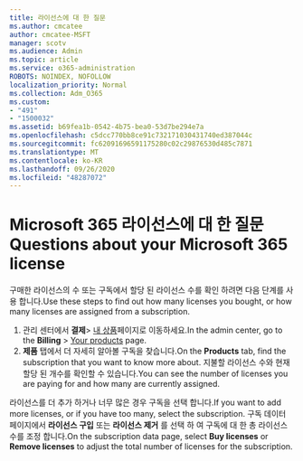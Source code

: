 ```yaml
---
title: 라이선스에 대 한 질문
ms.author: cmcatee
author: cmcatee-MSFT
manager: scotv
ms.audience: Admin
ms.topic: article
ms.service: o365-administration
ROBOTS: NOINDEX, NOFOLLOW
localization_priority: Normal
ms.collection: Adm_O365
ms.custom:
- "491"
- "1500032"
ms.assetid: b69fea1b-0542-4b75-bea0-53d7be294e7a
ms.openlocfilehash: c5dcc770bb8ce91c732171030431740ed387044c
ms.sourcegitcommit: fc62091696591175280c02c29876530d485c7871
ms.translationtype: MT
ms.contentlocale: ko-KR
ms.lasthandoff: 09/26/2020
ms.locfileid: "48287072"
---
```

# <a name="questions-about-your-microsoft-365-license"></a><span data-ttu-id="dc450-102">Microsoft 365 라이선스에 대 한 질문</span><span class="sxs-lookup"><span data-stu-id="dc450-102">Questions about your Microsoft 365 license</span></span>

<span data-ttu-id="dc450-103">구매한 라이선스의 수 또는 구독에서 할당 된 라이선스 수를 확인 하려면 다음 단계를 사용 합니다.</span><span class="sxs-lookup"><span data-stu-id="dc450-103">Use these steps to find out how many licenses you bought, or how many licenses are assigned from a subscription.</span></span>
  
1. <span data-ttu-id="dc450-104">관리 센터에서 **결제**\> [내 상품](https://go.microsoft.com/fwlink/p/?linkid=842054)페이지로 이동하세요.</span><span class="sxs-lookup"><span data-stu-id="dc450-104">In the admin center, go to the **Billing** \> [Your products](https://go.microsoft.com/fwlink/p/?linkid=842054) page.</span></span>
2. <span data-ttu-id="dc450-105">**제품** 탭에서 더 자세히 알아볼 구독을 찾습니다.</span><span class="sxs-lookup"><span data-stu-id="dc450-105">On the **Products** tab, find the subscription that you want to know more about.</span></span> <span data-ttu-id="dc450-106">지불할 라이선스 수와 현재 할당 된 개수를 확인할 수 있습니다.</span><span class="sxs-lookup"><span data-stu-id="dc450-106">You can see the number of licenses you are paying for and how many are currently assigned.</span></span>

<span data-ttu-id="dc450-107">라이선스를 더 추가 하거나 너무 많은 경우 구독을 선택 합니다.</span><span class="sxs-lookup"><span data-stu-id="dc450-107">If you want to add more licenses, or if you have too many, select the subscription.</span></span> <span data-ttu-id="dc450-108">구독 데이터 페이지에서 **라이선스 구입** 또는 **라이선스 제거** 를 선택 하 여 구독에 대 한 총 라이선스 수를 조정 합니다.</span><span class="sxs-lookup"><span data-stu-id="dc450-108">On the subscription data page, select **Buy licenses** or **Remove licenses** to adjust the total number of licenses for the subscription.</span></span>